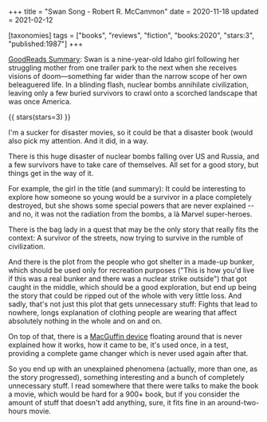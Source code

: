 +++
title = "Swan Song - Robert R. McCammon"
date = 2020-11-18
updated = 2021-02-12

[taxonomies]
tags = ["books", "reviews", "fiction", "books:2020", "stars:3",
"published:1987"]
+++

[GoodReads Summary](https://www.goodreads.com/book/show/12972591-swan-song):
Swan is a nine-year-old Idaho girl following her struggling mother from one
trailer park to the next when she receives visions of doom—something far wider
than the narrow scope of her own beleaguered life. In a blinding flash, nuclear
bombs annihilate civilization, leaving only a few buried survivors to crawl
onto a scorched landscape that was once America.

<!-- more -->

{{ stars(stars=3) }}

I'm a sucker for disaster movies, so it could be that a disaster book (would
also pick my attention. And it did, in a way.

There is this huge disaster of nuclear bombs falling over US and Russia, and a
few survivors have to take care of themselves. All set for a good story, but
things get in the way of it.

For example, the girl in the title (and summary): It could be interesting to
explore how someone so young would be a survivor in a place completely
destroyed, but she shows some special powers that are never explained -- and
no, it was not the radiation from the bombs, a là Marvel super-heroes.

There is the bag lady in a quest that may be the only story that really fits
the context: A survivor of the streets, now trying to survive in the rumble of
civilization.

And there is the plot from the people who got shelter in a made-up bunker,
which should be used only for recreation purposes ("This is how you'd live if
this was a real bunker and there was a nuclear strike outside") that got caught
in the middle, which should be a good exploration, but end up being the story
that could be ripped out of the whole with very little loss. And sadly, that's
not just this plot that gets unnecessary stuff: Fights that lead to nowhere,
longs explanation of clothing people are wearing that affect absolutely nothing
in the whole and on and on.

On top of that, there is a [MacGuffin
device](https://en.wikipedia.org/wiki/MacGuffin) floating around that is never
explained how it works, how it came to be, it's used once, in a test, providing
a complete game changer which is never used again after that.

So you end up with an unexplained phenomena (actually, more than one, as the
story progressed), something interesting and a bunch of completely unnecessary
stuff. I read somewhere that there were talks to make the book a movie, which
would be hard for a 900+ book, but if you consider the amount of stuff that
doesn't add anything, sure, it fits fine in an around-two-hours movie.
